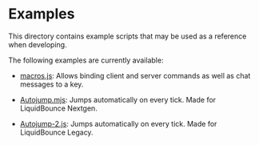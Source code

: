 # Examples

This directory contains example scripts that may be used as a reference when developing.

The following examples are currently available:

- [macros.js](macros.js): Allows binding client and server commands as well as chat messages to a key.

- [Autojump.mjs](AutoJump.mjs): Jumps automatically on every tick. Made for LiquidBounce Nextgen.

- [Autojump-2.js](AutoJump-2.js): Jumps automatically on every tick. Made for LiquidBounce Legacy.
